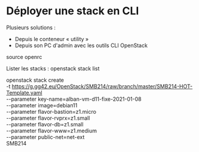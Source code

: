 Déployer une stack en CLI
=========================

Plusieurs solutions :
+ Depuis le conteneur « utility »
+ Depuis son PC d'admin avec les outils CLI OpenStack

source openrc

Lister les stacks :
openstack stack list

openstack stack create \
  -t https://g.gg42.eu/OpenStack/SMB214/raw/branch/master/SMB214-HOT-Template.yaml \
  --parameter key-name=alban-vm-d11-fixe-2021-01-08 \
  --parameter image=debian11 \
  --parameter flavor-bastion=z1.micro \
  --parameter flavor-rvprx=z1.small \
  --parameter flavor-db=z1.small \
  --parameter flavor-www=z1.medium \
  --parameter public-net=net-ext \
  SMB214
